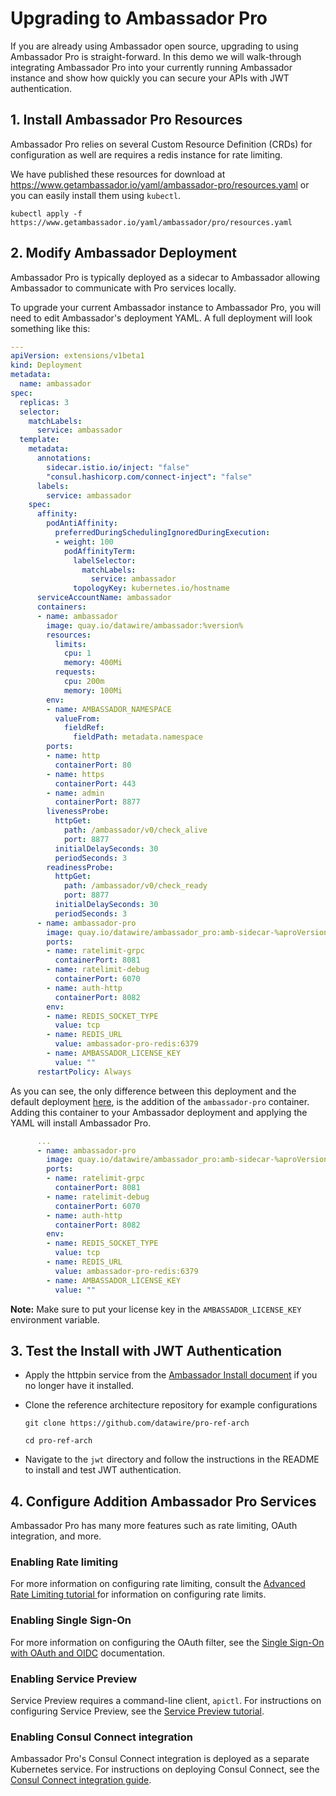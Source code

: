 # Upgrading to Ambassador Pro

If you are already using Ambassador open source, upgrading to using Ambassador Pro is straight-forward. In this demo we will walk-through integrating Ambassador Pro into your currently running Ambassador instance and show how quickly you can secure your APIs with JWT authentication.

## 1. Install Ambassador Pro Resources

   Ambassador Pro relies on several Custom Resource Definition (CRDs) for configuration as well are requires a redis instance for rate limiting.

   We have published these resources for download at https://www.getambassador.io/yaml/ambassador-pro/resources.yaml or you can easily install them using `kubectl`.

   ```
   kubectl apply -f https://www.getambassador.io/yaml/ambassador/pro/resources.yaml
   ```

## 2. Modify Ambassador Deployment

   Ambassador Pro is typically deployed as a sidecar to Ambassador allowing Ambassador to communicate with Pro services locally.

   To upgrade your current Ambassador instance to Ambassador Pro, you will need to edit Ambassador's deployment YAML. A full deployment will look something like this:

   ```yaml
   ---
   apiVersion: extensions/v1beta1
   kind: Deployment
   metadata:
     name: ambassador
   spec:
     replicas: 3
     selector:
       matchLabels:
         service: ambassador
     template:
       metadata:
         annotations:
           sidecar.istio.io/inject: "false"
           "consul.hashicorp.com/connect-inject": "false"
         labels:
           service: ambassador
       spec:
         affinity:
           podAntiAffinity:
             preferredDuringSchedulingIgnoredDuringExecution:
             - weight: 100
               podAffinityTerm:
                 labelSelector:
                   matchLabels:
                     service: ambassador
                 topologyKey: kubernetes.io/hostname
         serviceAccountName: ambassador
         containers:
         - name: ambassador
           image: quay.io/datawire/ambassador:%version%
           resources:
             limits:
               cpu: 1
               memory: 400Mi
             requests:
               cpu: 200m
               memory: 100Mi
           env:
           - name: AMBASSADOR_NAMESPACE
             valueFrom:
               fieldRef:
                 fieldPath: metadata.namespace
           ports:
           - name: http
             containerPort: 80
           - name: https
             containerPort: 443
           - name: admin
             containerPort: 8877
           livenessProbe:
             httpGet:
               path: /ambassador/v0/check_alive
               port: 8877
             initialDelaySeconds: 30
             periodSeconds: 3
           readinessProbe:
             httpGet:
               path: /ambassador/v0/check_ready
               port: 8877
             initialDelaySeconds: 30
             periodSeconds: 3
         - name: ambassador-pro
           image: quay.io/datawire/ambassador_pro:amb-sidecar-%aproVersion%
           ports:
           - name: ratelimit-grpc
             containerPort: 8081
           - name: ratelimit-debug
             containerPort: 6070
           - name: auth-http
             containerPort: 8082
           env:
           - name: REDIS_SOCKET_TYPE 
             value: tcp
           - name: REDIS_URL 
             value: ambassador-pro-redis:6379
           - name: AMBASSADOR_LICENSE_KEY 
             value: ""
         restartPolicy: Always
   ```

   As you can see, the only difference between this deployment and the default deployment [here](https://www.getambassador.io/yaml/ambassador/ambassador-rbac.yaml), is the addition of the `ambassador-pro` container. Adding this container to your Ambassador deployment and applying the YAML will install Ambassador Pro.


   ```yaml
         ...
         - name: ambassador-pro
           image: quay.io/datawire/ambassador_pro:amb-sidecar-%aproVersion%
           ports:
           - name: ratelimit-grpc
             containerPort: 8081
           - name: ratelimit-debug
             containerPort: 6070
           - name: auth-http
             containerPort: 8082
           env:
           - name: REDIS_SOCKET_TYPE 
             value: tcp
           - name: REDIS_URL 
             value: ambassador-pro-redis:6379
           - name: AMBASSADOR_LICENSE_KEY 
             value: ""
   ```

   **Note:** Make sure to put your license key in the `AMBASSADOR_LICENSE_KEY` environment variable.

## 3. Test the Install with JWT Authentication

   - Apply the httpbin service from the [Ambassador Install document](/user-guide/getting-started#3-creating-your-first-route) if you no longer have it installed.

   - Clone the reference architecture repository for example configurations

      ```
      git clone https://github.com/datawire/pro-ref-arch

      cd pro-ref-arch
      ```

   - Navigate to the `jwt` directory and follow the instructions in the README to install and test JWT authentication.

## 4. Configure Addition Ambassador Pro Services

Ambassador Pro has many more features such as rate limiting, OAuth integration, and more.

### Enabling Rate limiting

For more information on configuring rate limiting, consult the [Advanced Rate Limiting tutorial ](/user-guide/advanced-rate-limiting) for information on configuring rate limits.

### Enabling Single Sign-On

 For more information on configuring the OAuth filter, see the [Single Sign-On with OAuth and OIDC](/user-guide/oauth-oidc-auth) documentation.

### Enabling Service Preview

Service Preview requires a command-line client, `apictl`. For instructions on configuring Service Preview, see the [Service Preview tutorial](/docs/dev-guide/service-preview).

### Enabling Consul Connect integration

Ambassador Pro's Consul Connect integration is deployed as a separate Kubernetes service. For instructions on deploying Consul Connect, see the [Consul Connect integration guide](/user-guide/consul-connect-ambassador).